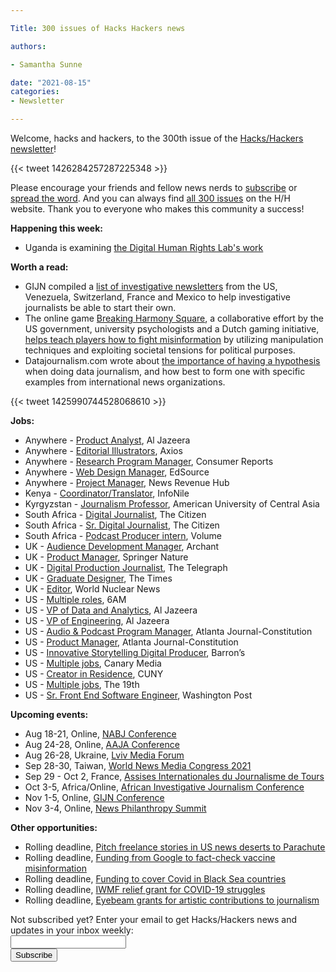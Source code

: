 ```yaml
---

Title: 300 issues of Hacks Hackers news

authors: 

- Samantha Sunne

date: "2021-08-15"
categories:
- Newsletter

---
```


Welcome, hacks and hackers, to the 300th issue of the [Hacks/Hackers newsletter](https://www.hackshackers.com/news/)!

{{< tweet 1426284257287225348 >}}

Please encourage your friends and fellow news nerds to [subscribe](https://hackshackers.us1.list-manage.com/subscribe/post?u=c56f2e53d5ed6ef87f8aaa75c&id=fb2bc6f10b) or [spread the word](https://twitter.com/HacksHackers/status/1426284257287225348). And you can always find [all 300 issues](https://www.hackshackers.com/news/) on the H/H website. Thank you to everyone who makes this community a success!

**Happening this week:**



* Uganda is examining [the Digital Human Rights Lab's work](https://www.facebook.com/events/792309668125160/)

**Worth a read:**



* GIJN compiled a [list of investigative newsletters](https://gijn.org/2021/07/29/five-inspiring-investigative-newsletters/) from the US, Venezuela, Switzerland, France and Mexico to help investigative journalists be able to start their own.
* The online game [Breaking Harmony Square](https://harmonysquare.game/books/default/), a collaborative effort by the US government, university psychologists and a Dutch gaming initiative, [helps teach players how to fight misinformation](https://www.niemanlab.org/2021/08/no-nothing-will-be-fine-but-could-these-misinformation-games-help-at-least-a-little/) by utilizing manipulation techniques and exploiting societal tensions for political purposes.
* Datajournalism.com wrote about [the importance of having a hypothesis](https://datajournalism.com/read/longreads/hypothesis-data-journalism) when doing data journalism, and how best to form one with specific examples from international news organizations.

{{< tweet 1425990744528068610 >}}

**Jobs:**



* Anywhere - [Product Analyst](https://docs.google.com/document/d/1Yon2rwPyTisSO3YNJloo3Um7iqJZOCKOfEuZiE9pA9o/edit), Al Jazeera
* Anywhere - [Editorial Illustrators](https://boards.greenhouse.io/axios/jobs/3377141), Axios
* Anywhere - [Research Program Manager](https://jobs-consumers.icims.com/jobs/4943/program-manager%2c-research---digital-lab/job?mobile=false&width=1120&height=500&bga=true&needsRedirect=false&jan1offset=-300&jun1offset=-240), Consumer Reports
* Anywhere - [Web Design Manager](https://edsource.org/about-edsource/jobs-at-edsource), EdSource
* Anywhere - [Project Manager](https://fundjournalism.org/2021/08/11/job-opening-project-manager-2/), News Revenue Hub
* Kenya - [Coordinator/Translator](https://www.infonile.org/en/new-opening-infonile-kenya-coordinator-translator/), InfoNile
* Kyrgyzstan - [Journalism Professor](https://docs.google.com/document/d/1N5HDbkMBG0bNB9hNbSQQLqL4YbBhWGvm/edit), American University of Central Asia
* South Africa - [Digital Journalist](https://journalism.co.za/the-citizen-seeks-the-a-digital-journalist/), The Citizen
* South Africa - [Sr. Digital Journalist](https://journalism.co.za/the-citizen-seeks-senior-digital-journalist/), The Citizen
* South Africa - [Podcast Producer intern](https://journalism.co.za/volume-is-hiring-a-podcast-producer-intern/), Volume
* UK - [Audience Development Manager](https://www.cisionjobs.co.uk/job/104237/archant-audience-development-manager-/), Archant
* UK - [Product Manager](https://career5.successfactors.eu/career?career%5fns=job%5flisting&company=C0001215517P&navBarLevel=JOB%5fSEARCH&rcm%5fsite%5flocale=en%5fGB&career_job_req_id=37381&selected_lang=en_US&jobAlertController_jobAlertId=&jobAlertController_jobAlertName=&browserTimeZone=Europe/London&_s.crb=NxzN62AWBWYIJjr2owuAEdxVdumqC6dIMiO0u1%2f1J%2fk%3d), Springer Nature
* UK - [Digital Production Journalist](https://www.cisionjobs.co.uk/job/104239/the-telegraph-digital-production-journalist-business-fixed-term-contract-/), The Telegraph
* UK - [Graduate Designer](https://www.cisionjobs.co.uk/job/104226/the-times-graduate-designer/), The Times
* UK - [Editor](https://www.journalism.co.uk/media-jobs/editor-of-world-nuclear-news/s75/a846489/), World Nuclear News
* US - [Multiple roles](https://6amcity.com/jobs/), 6AM
* US - [VP of Data and Analytics](https://www.indeed.com/cmp/Al-Jazeera-Media-Network/jobs?jk=73a0646ab987208b&start=0&clearPrefilter=1), Al Jazeera
* US - [VP of Engineering](https://www.indeed.com/cmp/Al-Jazeera-Media-Network/jobs?jk=56ecddd0d7452aa8&start=0&clearPrefilter=1), Al Jazeera
* US - [Audio & Podcast Program Manager](https://jobs.coxenterprises.com/job/13324320/audio-podcast-program-manager-atlanta-ga/), Atlanta Journal-Constitution
* US - [Product Manager](https://jobs.coxenterprises.com/job/13276927/product-manager-atlanta-ga/), Atlanta Journal-Constitution
* US - [Innovative Storytelling Digital Producer](https://talkingbiznews.com/biz-news-help-wanted/barrons-seeks-an-innovative-storytelling-digital-producer/), Barron’s
* US - [Multiple jobs](https://www.canarymedia.com/careers/), Canary Media
* US - [Creator in Residence](https://medium.com/journalism-innovation/join-us-as-a-creator-in-residence-625691f8d9d7), CUNY
* US - [Multiple jobs](https://19thnews.org/19th-jobs/), The 19th
* US - [Sr. Front End Software Engineer](https://washpost.wd5.myworkdayjobs.com/washingtonpostcareers/job/DC-Washington-TWP-Headquarters/Senior-Front-End-Software-Engineer_JR-90272542-1), Washington Post

**Upcoming events:**



* Aug 18-21, Online, [NABJ Conference](https://nabj21.vfairs.com/)
* Aug 24-28, Online, [AAJA Conference](https://www.aaja.org/2021/05/27/warnermedia-presents-asian-american-journalists-association-national-virtual-convention-aaja21-august-24-28/)
* Aug 26-28, Ukraine, [Lviv Media Forum](https://www.facebook.com/events/lviv-media-forum/lviv-media-forum-2021/312314519660237/)
* Sep 28-30, Taiwan, [World News Media Congress 2021](https://wan-ifra.org/2020/11/wan-ifra-announces-new-dates-for-world-news-media-congress-2021/)
* Sep 29 - Oct 2, France, [Assises Internationales du Journalisme de Tours](https://www.journalisme.com/les-assises-2021/prochaines-assises-internationales-du-journalisme-du-29-septembre-au-2-octobre/)
* Oct 3-5, Africa/Online, [African Investigative Journalism Conference](https://aijc.africa/wp-content/uploads/2021/03/AIJC-Five-Cities-call-2.pdf)
* Nov 1-5, Online, [GIJN Conference](https://gijn.org/2021/03/24/the-global-investigative-journalism-conference-goes-online-oct-2021-we-head-to-sydney-in-22/)
* Nov 3-4, Online, [News Philanthropy Summit](https://www.lenfestinstitute.org/news-philanthropy-network/2021-news-philanthropy-network-summit-announcement/)

**Other opportunities:**



* Rolling deadline, [Pitch freelance stories in US news deserts to Parachute](https://parachutemagazine.com/)
* Rolling deadline, [Funding from Google to fact-check vaccine misinformation](https://blog.google/outreach-initiatives/google-news-initiative/open-fund-projects-debunking-vaccine-misinformation/)
* Rolling deadline, [Funding to cover Covid in Black Sea countries](https://www.gmfus.org/program/black-sea-trust-regional-cooperation)
* Rolling deadline, [IWMF relief grant for COVID-19 struggles](https://iwmf.submittable.com/submit/41e7f7ce-db40-4ff6-873f-e24450e27497/journalism-relief-fund-english)
* Rolling deadline, [Eyebeam grants for artistic contributions to journalism](https://www.eyebeam.org/eyebeam-center-for-the-future-of-journalism/)

<div id="mc_embed_signup"><form id="mc-embedded-subscribe-form" class="validate" action="//hackshackers.us1.list-manage.com/subscribe/post?u=c56f2e53d5ed6ef87f8aaa75c&amp;id=fb2bc6f10b" method="post" name="mc-embedded-subscribe-form" novalidate="" target="_blank">

<div id="mc_embed_signup_scroll">

<div class="mc-field-group"><label for="mce-EMAIL">Not subscribed yet? Enter your email to get Hacks/Hackers news and updates in your inbox weekly:  </label></div>

<div class="mc-field-group"><input id="mce-EMAIL" class="required email" name="EMAIL" type="email" value="" /></div>

<!-- real people should not fill this in and expect good things - do not remove this or risk form bot signups-->

<div style="position: absolute; left: -5000px;"><input tabindex="-1" name="b_c56f2e53d5ed6ef87f8aaa75c_fb2bc6f10b" type="text" value="" /></div>

<div class="clear"><input id="mc-embedded-subscribe" class="button" name="subscribe" type="submit" value="Subscribe" /></div>

</div>

</form></div>

<!--End mc_embed_signup-->

<meta name="twitter:card" content="summary">

<meta name="twitter:image:src" content="https://hackshackers.com/content-images/about/hackshackers_logomark.png">
